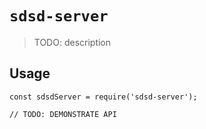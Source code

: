 # `sdsd-server`

> TODO: description

## Usage

```
const sdsdServer = require('sdsd-server');

// TODO: DEMONSTRATE API
```
